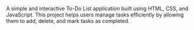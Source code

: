 A simple and interactive To-Do List application built using HTML, CSS, and JavaScript. This project helps users manage tasks efficiently by allowing them to add, delete, and mark tasks as completed.
